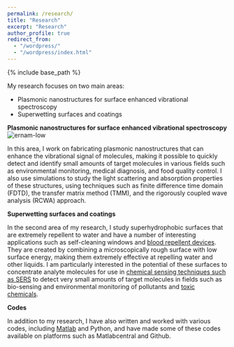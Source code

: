 ```yaml
---
permalink: /research/
title: "Research"
excerpt: "Research"
author_profile: true
redirect_from: 
  - "/wordpress/"
  - "/wordpress/index.html"
---
```


{% include base_path %}

My research focuses on two main areas:

- Plasmonic nanostructures for surface enhanced vibrational spectroscopy
- Superwetting surfaces and coatings

**Plasmonic nanostructures for surface enhanced vibrational spectroscopy**
![ernam-low](https://user-images.githubusercontent.com/70721965/SEIRA3.jpeg)

In this area, I work on fabricating plasmonic nanostructures that can enhance the vibrational signal of molecules, making it possible to quickly detect and identify small amounts of target molecules in various fields such as environmental monitoring, medical diagnosis, and food quality control. I also use simulations to study the light scattering and absorption properties of these structures, using techniques such as finite difference time domain (FDTD), the transfer matrix method (TMM), and the rigorously coupled wave analysis (RCWA) approach.

**Superwetting surfaces and coatings**

In the second area of my research, I study superhydrophobic surfaces that are extremely repellent to water and have a number of interesting applications such as self-cleaning windows and [blood repellent devices](https://doi.org/10.1016/j.colsurfb.2021.111864). They are created by combining a microscopically rough surface with low surface energy, making them extremely effective at repelling water and other liquids. I am particularly interested in the potential of these surfaces to concentrate analyte molecules for use in [chemical sensing techniques such as SERS](https://doi.org/10.1016/j.cej.2021.133445) to detect very small amounts of target molecules in fields such as bio-sensing and environmental monitoring of pollutants and [toxic chemicals](https://doi.org/10.1021/acsanm.2c02897). 

**Codes**

In addition to my research, I have also written and worked with various codes, including [Matlab](https://boris.unibe.ch/146948/) and Python, and have made some of these codes available on platforms such as Matlabcentral and Github.

